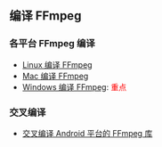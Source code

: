 ## 编译 FFmpeg

### 各平台 FFmpeg 编译

- [Linux 编译 FFmpeg](https://zhuanlan.zhihu.com/p/80895966)
- [Mac 编译 FFmpeg](./mac_compile_guide.md)
- [Windows 编译 FFmpeg](wins/windows_compile_ffmpeg.md): <font color="red">重点</font>


### 交叉编译

- [交叉编译 Android 平台的 FFmpeg 库](./cross_compile_for_android.md)